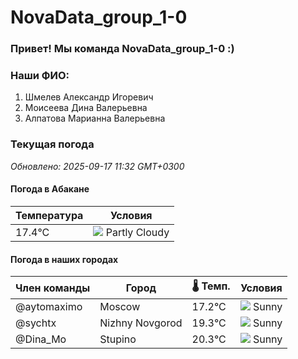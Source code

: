 # NovaData_group_1-0
### Привет! Мы команда NovaData_group_1-0 :)

### Наши ФИО:
1. Шмелев Александр Игоревич
2. Моисеева Дина Валерьевна
3. Алпатова Марианна Валерьевна

### Текущая погода
<!-- WEATHER:START -->
_Обновлено: 2025-09-17 11:32 GMT+0300_

#### Погода в Абакане

| Температура | Условия |
|-------------|----------|
| 17.4°C     | ![](https://cdn.weatherapi.com/weather/64x64/day/116.png) Partly Cloudy |

#### Погода в наших городах

| Член команды  | Город               | 🌡️ Темп.  | Условия          |
|---------------|---------------------|-----------|--------------------|
| @aytomaximo    | Moscow              |   17.2°C | ![](https://cdn.weatherapi.com/weather/64x64/day/113.png) Sunny        |
| @sychtx        | Nizhny Novgorod     |   19.3°C | ![](https://cdn.weatherapi.com/weather/64x64/day/113.png) Sunny        |
| @Dina_Mo       | Stupino             |   20.3°C | ![](https://cdn.weatherapi.com/weather/64x64/day/113.png) Sunny        |

<!-- WEATHER:END -->

